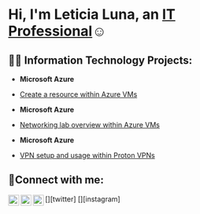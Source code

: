 <h1>Hi, I'm Leticia Luna, an <a href="https://linkedin.com/in/leticiaalvarado">IT Professional</a>☺</h1>

<h2>👨‍💻 Information Technology Projects:</h2>

- <b>Microsoft Azure</b>
 - [Create a resource within Azure VMs](https://github.com//create-resource)

- <b>Microsoft Azure</b>
 - [Networking lab overview within Azure VMs](https://github.com/joshmadakorcc/networking-lab)

- <b>Microsoft Azure</b>
 - [VPN setup and usage within Proton VPNs](https://github.com/joshmadakorcc/vpn-setup)


<h2>🤳Connect with me:</h2>

[<img align="left" alt="Josh | Twitter" width="22px" src="https://cdn.jsdelivr.net/npm/simple-icons@v3/icons/twitter.svg" />][twitter]
[<img align="left" alt="Josh | LinkedIn" width="22px" src="https://cdn.jsdelivr.net/npm/simple-icons@v3/icons/linkedin.svg" />][linkedin]
[<img align="left" alt="Josh | Instagram" width="22px" src="https://cdn.jsdelivr.net/npm/simple-icons@v3/icons/instagram.svg" />][instagram]

[linkedin]: https://linkedin.com/in/LeticiaAlvarado
